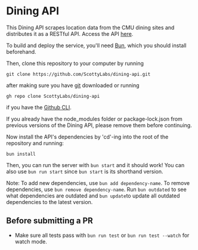 # Dining API

This Dining API scrapes location data from the CMU dining sites and distributes it as a RESTful API. Access the API [here](https://apis.scottylabs.org/dining/).

To build and deploy the service, you'll need [Bun](https://bun.sh),
which you should install beforehand.

Then, clone this repository to your computer by running

```
git clone https://github.com/ScottyLabs/dining-api.git
```

after making sure you have [git](https://git-scm.com/downloads) downloaded or running

```
gh repo clone ScottyLabs/dining-api
```

if you have the [Github CLI](https://cli.github.com/).

If you already have the node_modules folder or package-lock.json from previous versions of the Dining API, please remove them before continuing.

Now install the API's dependencies by 'cd'-ing into the root of the repository and running:

```
bun install
```

Then, you can run the server with `bun start` and it should work! You can also use
`bun run start` since `bun start` is its shorthand version.

Note: To add new dependencies, use `bun add dependency-name`. To remove dependencies, use `bun remove dependency-name`. Run `bun outdated` to see what dependencies are outdated and `bun update`to update all outdated dependencies to the latest version.

## Before submitting a PR

- Make sure all tests pass with `bun run test` or `bun run test --watch` for watch mode.
